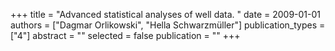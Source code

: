 +++
title = "Advanced statistical analyses of well data. "
date = 2009-01-01
authors = ["Dagmar Orlikowski", "Hella Schwarzmüller"]
publication_types = ["4"]
abstract = ""
selected = false
publication = ""
+++

